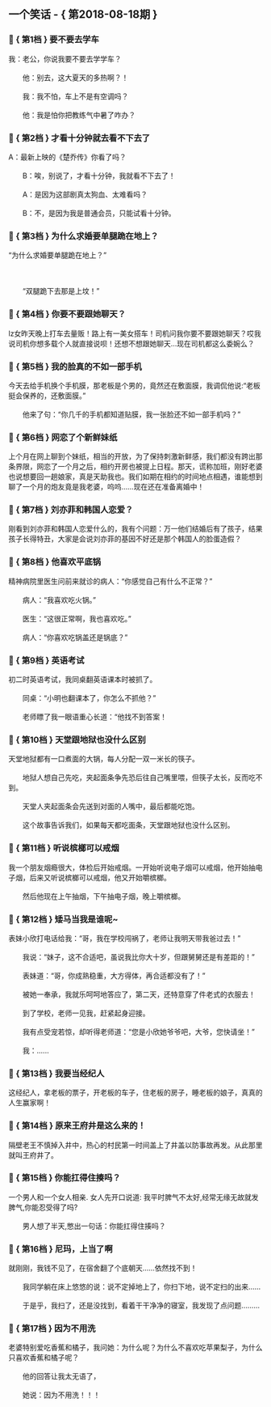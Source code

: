 ## 一个笑话 - { 第2018-08-18期 }
</hr>

### :jack_o_lantern: { 第1档 } 要不要去学车
我：老公，你说我要不要去学学车？<br/><br/>　　他：别去，这大夏天的多热啊？！<br/><br/>　　我：我不怕，车上不是有空调吗？<br/><br/>　　他：我是怕你把教练气中暑了咋办？


### :jack_o_lantern: { 第2档 } 才看十分钟就去看不下去了
A：最新上映的《楚乔传》你看了吗？<br/><br/>　　B：唉，别说了，才看十分钟，我就看不下去了！<br/><br/>　　A：是因为这部剧真太狗血、太难看吗？<br/><br/>　　B：不，是因为我是普通会员，只能试看十分钟。


### :jack_o_lantern: { 第3档 } 为什么求婚要单腿跪在地上？
“为什么求婚要单腿跪在地上？”<br/><br/><br/><br/>　　“双腿跪下去那是上坟！”


### :jack_o_lantern: { 第4档 } 你要不要跟她聊天？
lz女昨天晚上打车去量贩！路上有一美女搭车！司机问我你要不要跟她聊天？哎我说司机你想多载个人就直接说呗！还想不想跟她聊天…现在司机都这么委婉么？


### :jack_o_lantern: { 第5档 } 我的脸真的不如一部手机
今天去给手机换个手机膜，那老板是个男的，竟然还在敷面膜，我调侃他说:“老板挺会保养的，还敷面膜。”<br/><br/>　　他来了句：“你几千的手机都知道贴膜，我一张脸还不如一部手机吗？”


### :jack_o_lantern: { 第6档 } 网恋了个新鲜妹纸
上个月在网上聊到个妹纸，相当的开放，为了保持刺激新鲜感，我们都没有跨出那条界限，网恋了一个月之后，相约开房也被提上日程。那天，谎称加班，刚好老婆也说想要回一趟娘家，真是天助我也。我们如期在相约的时间地点相遇，谁能想到聊了一个月的炮友竟是我老婆，呜呜……现在还在准备离婚中！


### :jack_o_lantern: { 第7档 } 刘亦菲和韩国人恋爱？
刚看到刘亦菲和韩国人恋爱什么的，我有个问题：万一他们结婚后有了孩子，结果孩子长得特丑，大家是会说刘亦菲的基因不好还是那个韩国人的脸蛋造假？


### :jack_o_lantern: { 第8档 } 他喜欢平底锅
精神病院里医生问前来就诊的病人：“你感觉自己有什么不正常？”<br/><br/>　　病人：“我喜欢吃火锅。”<br/><br/>　　医生：“这很正常啊，我也喜欢吃。”<br/><br/>　　病人：“你喜欢吃锅盖还是锅底？”


### :jack_o_lantern: { 第9档 } 英语考试
初二时英语考试，我同桌翻英语课本时被抓了。<br/><br/>　　同桌：“小明也翻课本了，你怎么不抓他？”<br/><br/>　　老师瞟了我一眼语重心长道：“他找不到答案！


### :jack_o_lantern: { 第10档 } 天堂跟地狱也没什么区别
天堂地狱都有一口煮面的大锅，每人分配一双一米长的筷子。<br/><br/>　　地狱人想自己先吃，夹起面条争先恐后往自己嘴里喂，但筷子太长，反而吃不到。<br/><br/>　　天堂人夹起面条会先送到对面的人嘴中，最后都能吃饱。<br/><br/>　　这个故事告诉我们，如果每天都吃面条，天堂跟地狱也没什么区别。


### :jack_o_lantern: { 第11档 } 听说槟榔可以戒烟
我一个朋友烟瘾很大，体检后开始戒烟。一开始听说电子烟可以戒烟，他开始抽电子烟，后来又听说槟榔可以戒烟，他又开始嚼槟榔。<br/><br/>　　然后他现在上午抽烟，下午抽电子烟，晚上嚼槟榔。


### :jack_o_lantern: { 第12档 } 矮马当我是谁呢~
表妹小欣打电话给我：“哥，我在学校闯祸了，老师让我明天带我爸过去！”<br/><br/>　　我说：“妹子，这不合适吧，虽说我比你大十岁，但跟舅舅还是有差距的！”<br/><br/>　　表妹道：“哥，你成熟稳重，大方得体，再合适都没有了！”<br/><br/>　　被她一奉承，我就乐呵呵地答应了，第二天，还特意穿了件老式的衣服去！<br/><br/>　　到了学校，老师一见我，赶紧起身迎接。<br/><br/>　　我有点受宠若惊，却听得老师道：“您是小欣她爷爷吧，大爷，您快请坐！”<br/><br/>　　我：......


### :jack_o_lantern: { 第13档 } 我要当经纪人
这经纪人，拿老板的票子，开老板的车子，住老板的房子，睡老板的娘子，真真的人生赢家啊！


### :jack_o_lantern: { 第14档 } 原来王府井是这么来的！
隔壁老王不慎掉入井中，热心的村民第一时间盖上了井盖以防事故再发。从此那里就叫王府井了。


### :jack_o_lantern: { 第15档 } 你能扛得住揍吗？
一个男人和一个女人相亲. 女人先开口说道: 我平时脾气不太好,经常无缘无故就发脾气,你能忍受得了吗?<br/><br/>　　男人想了半天,憋出一句话：你能扛得住揍吗？


### :jack_o_lantern: { 第16档 } 尼玛，上当了啊
就刚刚，我钱不见了，在宿舍翻了个底朝天……依然找不到！<br/><br/>　　我同学躺在床上悠悠的说：说不定掉地上了，你扫下地，说不定扫的出来……<br/><br/>　　于是乎，我扫了，还是没找到，看着干干净净的寝室，我发现了点问题………


### :jack_o_lantern: { 第17档 } 因为不用洗
老婆特别爱吃香蕉和橘子，我问她：为什么呢？为什么不喜欢吃苹果梨子，为什么只喜欢香蕉和橘子呢？<br/><br/>　　他的回答让我太无语了，<br/><br/>　　她说：因为不用洗！！！

